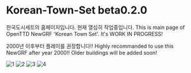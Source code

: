 # Korean-Town-Set beta0.2.0

한국도시세트의 홈페이지입니다. 현재 열심히 작업중입니다. 
This is main page of OpenTTD NewGRF 'Korean Town Set'. It's WORK IN PROGRESS!

2000년 이후부터 플레이를 권장합니다!!
Highly recommanded to use this NewGRF after year 2000!! Older buildings will be added soon!

![1](https://github.com/SerpensNebula/Korean-Town-Set/assets/75788864/d5ecbbe7-1e17-472d-8f53-7219ad7058c8)
![2](https://github.com/SerpensNebula/Korean-Town-Set/assets/75788864/0457dd2b-e6d0-474c-b9e3-6cd9dc501a3c)
![3](https://github.com/SerpensNebula/Korean-Town-Set/assets/75788864/ce1c3fc9-46b2-4819-95fb-68ad2fe61945)
![4](https://github.com/SerpensNebula/Korean-Town-Set/assets/75788864/61828175-ed05-4091-a12a-8f0cd38a38f1)
